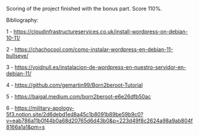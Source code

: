 
Scoring of the project finished with the bonus part. Score 110%.


Bibliography:



1 - https://cloudinfrastructureservices.co.uk/install-wordpress-on-debian-10-11/

2 - https://chachocool.com/como-instalar-wordpress-en-debian-11-bullseye/

3 - https://voidnull.es/instalacion-de-wordpress-en-nuestro-servidor-en-debian-11/

4 - https://github.com/gemartin99/Born2beroot-Tutorial

5 - https://baigal.medium.com/born2beroot-e6e26dfb50ac

6 - https://military-apology-5f3.notion.site/2d6debd1ed8a45c1b8091b89be59b9c0?v=eab786a11b0f44b0a68d20765d6d43b0&p=223d49f8c2624a98a9ab804f8166a1a1&pm=s
